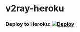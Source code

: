 # v2ray-heroku

### Deploy to Heroku: [![Deploy](https://www.herokucdn.com/deploy/button.png)](https://heroku.com/deploy)
